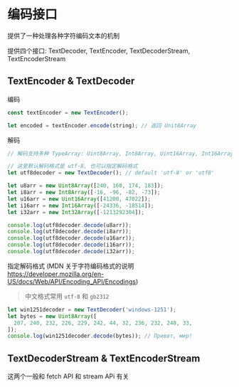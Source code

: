 # 编码接口

提供了一种处理各种字符编码文本的机制

提供四个接口: TextDecoder, TextEncoder, TextDecoderStream, TextEncoderStream

## TextEncoder & TextDecoder

编码

```js
const textEncoder = new TextEncoder();

let encoded = textEncoder.encode(string); // 返回 Unit8Array
```

解码

```js
// 解码支持多种 TypeArray: Uint8Array, Int8Array, Uint16Array, Int16Array, and Int32Array.

// 这里默认解码格式是 utf-8, 也可以指定解码格式
let utf8decoder = new TextDecoder(); // default 'utf-8' or 'utf8'

let u8arr = new Uint8Array([240, 160, 174, 183]);
let i8arr = new Int8Array([-16, -96, -82, -73]);
let u16arr = new Uint16Array([41200, 47022]);
let i16arr = new Int16Array([-24336, -18514]);
let i32arr = new Int32Array([-1213292304]);

console.log(utf8decoder.decode(u8arr));
console.log(utf8decoder.decode(i8arr));
console.log(utf8decoder.decode(u16arr));
console.log(utf8decoder.decode(i16arr));
console.log(utf8decoder.decode(i32arr));
```

指定解码格式 (MDN 关于字符编码格式的说明 https://developer.mozilla.org/en-US/docs/Web/API/Encoding_API/Encodings)

> 中文格式常用 `utf-8` 和 `gb2312`

```js
let win1251decoder = new TextDecoder('windows-1251');
let bytes = new Uint8Array([
  207, 240, 232, 226, 229, 242, 44, 32, 236, 232, 240, 33,
]);
console.log(win1251decoder.decode(bytes)); // Привет, мир!
```

## TextDecoderStream & TextEncoderStream

这两个一般和 fetch API 和 stream APi 有关
